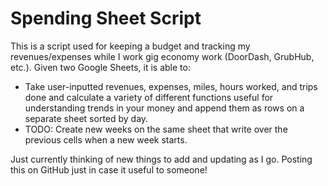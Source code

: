 # **Spending Sheet Script**

This is a script used for keeping a budget and tracking my revenues/expenses while I work gig economy work (DoorDash, GrubHub, etc.). Given two Google Sheets, it is able to:

* Take user-inputted revenues, expenses, miles, hours worked, and trips done and calculate a variety of different functions useful for understanding trends in your money and append them as rows on a separate sheet sorted by day.
* TODO: Create new weeks on the same sheet that write over the previous cells when a new week starts.

Just currently thinking of new things to add and updating as I go. Posting this on GitHub just in case it useful to someone!
